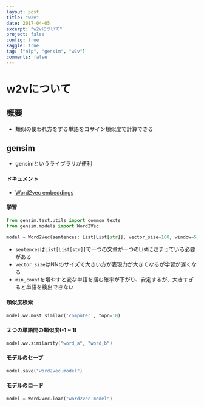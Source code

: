 ```yaml
---
layout: post
title: "w2v"
date: 2017-04-05
excerpt: "w2vについて"
project: false
config: true
kaggle: true
tag: ["nlp", "gensim", "w2v"]
comments: false
---
```


# w2vについて

## 概要
 - 類似の使われ方をする単語をコサイン類似度で計算できる

## gensim
 - gensimというライブラリが便利

#### ドキュメント
 - [Word2vec embeddings](https://radimrehurek.com/gensim/models/word2vec.html)

#### 学習

```python
from gensim.test.utils import common_texts
from gensim.models import Word2Vec

model = Word2Vec(sentences: List[List[str]], vector_size=100, window=5, min_count=1, workers=4)
```
 - `sentences`は`List[List[str]]`で一つの文章が一つのListに収まっている必要がある
 - `vector_size`はNNのサイズで大きい方が表現力が大きくなるが学習が遅くなる
 - `min_count`を増やすと変な単語を掴む確率が下がり、安定するが、大きすぎると単語を検出できない

#### 類似度検索

```python
model.wv.most_similar('computer', topn=10)
```

#### ２つの単語間の類似度(-1 ~ 1)

```python
model.wv.similarity("word_a", "word_b")
```

#### モデルのセーブ

```python
model.save("word2vec.model")
```

#### モデルのロード

```python
model = Word2Vec.load("word2vec.model")
```
